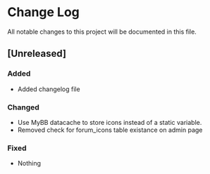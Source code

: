 # Change Log
All notable changes to this project will be documented in this file.

## [Unreleased]

### Added
- Added changelog file

### Changed
- Use MyBB datacache to store icons instead of a static variable.
- Removed check for forum_icons table existance on admin page

### Fixed
- Nothing
